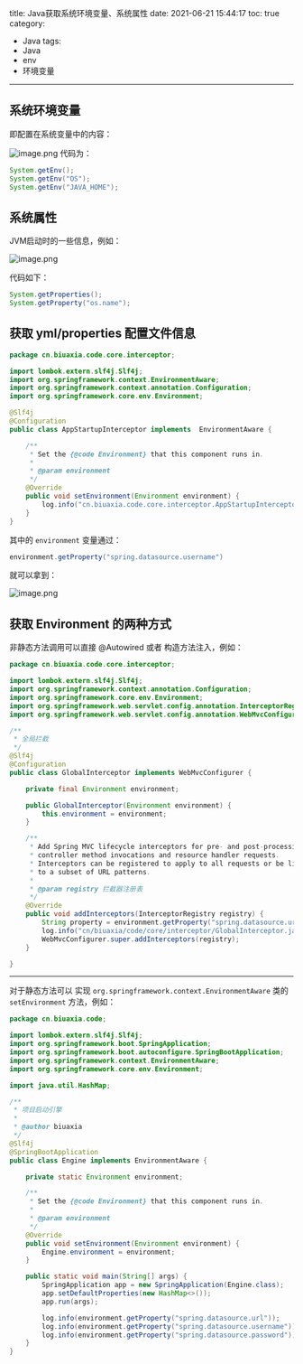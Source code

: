 title: Java获取系统环境变量、系统属性
date: 2021-06-21 15:44:17
toc: true
category: 
 - Java
tags: 
 - Java
 - env
 - 环境变量
---

## 系统环境变量

即配置在系统变量中的内容：

![image.png](https://b3logfile.com/file/2021/06/image-8c0990b5.png)
代码为：

```java
System.getEnv();
System.getEnv("OS");
System.getEnv("JAVA_HOME");
```

## 系统属性

JVM启动时的一些信息，例如：

![image.png](https://b3logfile.com/file/2021/06/image-a7b768a2.png)

代码如下：

```java
System.getProperties();
System.getProperty("os.name");
```

## 获取 yml/properties 配置文件信息

```java
package cn.biuaxia.code.core.interceptor;

import lombok.extern.slf4j.Slf4j;
import org.springframework.context.EnvironmentAware;
import org.springframework.context.annotation.Configuration;
import org.springframework.core.env.Environment;

@Slf4j
@Configuration
public class AppStartupInterceptor implements  EnvironmentAware {

    /**
     * Set the {@code Environment} that this component runs in.
     *
     * @param environment
     */
    @Override
    public void setEnvironment(Environment environment) {
        log.info("cn.biuaxia.code.core.interceptor.AppStartupInterceptor.setEnvironment");
    }
}
```

其中的 `environment` 变量通过：

```java
environment.getProperty("spring.datasource.username")
```

就可以拿到：

![image.png](https://b3logfile.com/file/2021/06/image-eed6907f.png)

## 获取 Environment 的两种方式

非静态方法调用可以直接 @Autowired 或者 构造方法注入，例如：

```java
package cn.biuaxia.code.core.interceptor;

import lombok.extern.slf4j.Slf4j;
import org.springframework.context.annotation.Configuration;
import org.springframework.core.env.Environment;
import org.springframework.web.servlet.config.annotation.InterceptorRegistry;
import org.springframework.web.servlet.config.annotation.WebMvcConfigurer;

/**
 * 全局拦截
 */
@Slf4j
@Configuration
public class GlobalInterceptor implements WebMvcConfigurer {

    private final Environment environment;

    public GlobalInterceptor(Environment environment) {
        this.environment = environment;
    }

    /**
     * Add Spring MVC lifecycle interceptors for pre- and post-processing of
     * controller method invocations and resource handler requests.
     * Interceptors can be registered to apply to all requests or be limited
     * to a subset of URL patterns.
     *
     * @param registry 拦截器注册表
     */
    @Override
    public void addInterceptors(InterceptorRegistry registry) {
        String property = environment.getProperty("spring.datasource.url");
        log.info("cn/biuaxia/code/core/interceptor/GlobalInterceptor.java:property: [{}]", property);
        WebMvcConfigurer.super.addInterceptors(registry);
    }

}
```

---

对于静态方法可以 实现 `org.springframework.context.EnvironmentAware` 类的 `setEnvironment` 方法，例如：

```java
package cn.biuaxia.code;

import lombok.extern.slf4j.Slf4j;
import org.springframework.boot.SpringApplication;
import org.springframework.boot.autoconfigure.SpringBootApplication;
import org.springframework.context.EnvironmentAware;
import org.springframework.core.env.Environment;

import java.util.HashMap;

/**
 * 项目启动引擎
 *
 * @author biuaxia
 */
@Slf4j
@SpringBootApplication
public class Engine implements EnvironmentAware {

    private static Environment environment;

    /**
     * Set the {@code Environment} that this component runs in.
     *
     * @param environment
     */
    @Override
    public void setEnvironment(Environment environment) {
        Engine.environment = environment;
    }

    public static void main(String[] args) {
        SpringApplication app = new SpringApplication(Engine.class);
        app.setDefaultProperties(new HashMap<>());
        app.run(args);

        log.info(environment.getProperty("spring.datasource.url"));
        log.info(environment.getProperty("spring.datasource.username"));
        log.info(environment.getProperty("spring.datasource.password"));
    }
}
```
